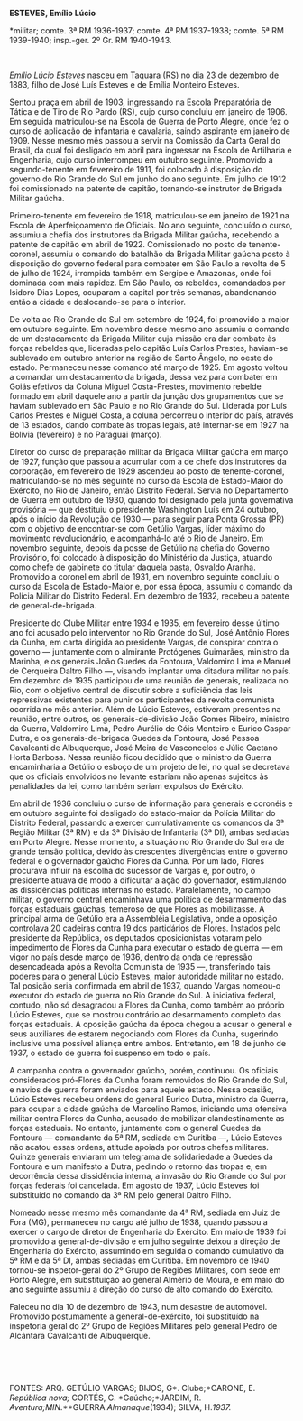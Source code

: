 **ESTEVES, Emílio Lúcio**

\*militar; comte. 3ª RM 1936-1937; comte. 4ª RM 1937-1938; comte. 5ª RM
1939-1940; insp.-ger. 2º Gr. RM 1940-1943.

 

*Emílio Lúcio Esteves* nasceu em Taquara (RS) no dia 23 de dezembro de
1883, filho de José Luís Esteves e de Emília Monteiro Esteves.

Sentou praça em abril de 1903, ingressando na Escola Preparatória de
Tática e de Tiro de Rio Pardo (RS), cujo curso concluiu em janeiro de
1906. Em seguida matriculou-se na Escola de Guerra de Porto Alegre, onde
fez o curso de aplicação de infantaria e cavalaria, saindo aspirante em
janeiro de 1909. Nesse mesmo mês passou a servir na Comissão da Carta
Geral do Brasil, da qual foi desligado em abril para ingressar na Escola
de Artilharia e Engenharia, cujo curso interrompeu em outubro seguinte.
Promovido a segundo-tenente em fevereiro de 1911, foi colocado à
disposição do governo do Rio Grande do Sul em junho do ano seguinte. Em
julho de 1912 foi comissionado na patente de capitão, tornando-se
instrutor de Brigada Militar gaúcha.

Primeiro-tenente em fevereiro de 1918, matriculou-se em janeiro de 1921
na Escola de Aperfeiçoamento de Oficiais. No ano seguinte, concluído o
curso, assumiu a chefia dos instrutores da Brigada Militar gaúcha,
recebendo a patente de capitão em abril de 1922. Comissionado no posto
de tenente-coronel, assumiu o comando do batalhão da Brigada Militar
gaúcha posto à disposição do governo federal para combater em São Paulo
a revolta de 5 de julho de 1924, irrompida também em Sergipe e Amazonas,
onde foi dominada com mais rapidez. Em São Paulo, os rebeldes,
comandados por Isidoro Dias Lopes, ocuparam a capital por três semanas,
abandonando então a cidade e deslocando-se para o interior.

De volta ao Rio Grande do Sul em setembro de 1924, foi promovido a major
em outubro seguinte. Em novembro desse mesmo ano assumiu o comando de um
destacamento da Brigada Militar cuja missão era dar combate às forças
rebeldes que, lideradas pelo capitão Luís Carlos Prestes, haviam-se
sublevado em outubro anterior na região de Santo Ângelo, no oeste do
estado. Permaneceu nesse comando até março de 1925. Em agosto voltou a
comandar um destacamento da brigada, dessa vez para combater em Goiás
efetivos da Coluna Miguel Costa-Prestes, movimento rebelde formado em
abril daquele ano a partir da junção dos grupamentos que se haviam
sublevado em São Paulo e no Rio Grande do Sul. Liderada por Luís Carlos
Prestes e Miguel Costa, a coluna percorreu o interior do país, através
de 13 estados, dando combate às tropas legais, até internar-se em 1927
na Bolívia (fevereiro) e no Paraguai (março).

Diretor do curso de preparação militar da Brigada Militar gaúcha em
março de 1927, função que passou a acumular com a de chefe dos
instrutores da corporação, em fevereiro de 1929 ascendeu ao posto de
tenente-coronel, matriculando-se no mês seguinte no curso da Escola de
Estado-Maior do Exército, no Rio de Janeiro, então Distrito Federal.
Servia no Departamento de Guerra em outubro de 1930, quando foi
designado pela junta governativa provisória — que destituiu o presidente
Washington Luís em 24 outubro, após o início da Revolução de 1930 — para
seguir para Ponta Grossa (PR) com o objetivo de encontrar-se com Getúlio
Vargas, líder máximo do movimento revolucionário, e acompanhá-lo até o
Rio de Janeiro. Em novembro seguinte, depois da posse de Getúlio na
chefia do Governo Provisório, foi colocado à disposição do Ministério da
Justiça, atuando como chefe de gabinete do titular daquela pasta,
Osvaldo Aranha. Promovido a coronel em abril de 1931, em novembro
seguinte concluiu o curso da Escola de Estado-Maior e, por essa época,
assumiu o comando da Polícia Militar do Distrito Federal. Em dezembro de
1932, recebeu a patente de general-de-brigada.

Presidente do Clube Militar entre 1934 e 1935, em fevereiro desse último
ano foi acusado pelo interventor no Rio Grande do Sul, José Antônio
Flores da Cunha, em carta dirigida ao presidente Vargas, de conspirar
contra o governo — juntamente com o almirante Protógenes Guimarães,
ministro da Marinha, e os generais João Guedes da Fontoura, Valdomiro
Lima e Manuel de Cerqueira Daltro Filho —, visando implantar uma
ditadura militar no país. Em dezembro de 1935 participou de uma reunião
de generais, realizada no Rio, com o objetivo central de discutir sobre
a suficiência das leis repressivas existentes para punir os
participantes da revolta comunista ocorrida no mês anterior. Além de
Lúcio Esteves, estiveram presentes na reunião, entre outros, os
generais-de-divisão João Gomes Ribeiro, ministro da Guerra, Valdomiro
Lima, Pedro Aurélio de Góis Monteiro e Eurico Gaspar Dutra, e os
generais-de-brigada Guedes da Fontoura, José Pessoa Cavalcanti de
Albuquerque, José Meira de Vasconcelos e Júlio Caetano Horta Barbosa.
Nessa reunião ficou decidido que o ministro da Guerra encaminharia a
Getúlio o esboço de um projeto de lei, no qual se decretava que os
oficiais envolvidos no levante estariam não apenas sujeitos às
penalidades da lei, como também seriam expulsos do Exército.

Em abril de 1936 concluiu o curso de informação para generais e coronéis
e em outubro seguinte foi desligado do estado-maior da Polícia Militar
do Distrito Federal, passando a exercer cumulativamente os comandos da
3ª Região Militar (3ª RM) e da 3ª Divisão de Infantaria (3ª DI), ambas
sediadas em Porto Alegre. Nesse momento, a situação no Rio Grande do Sul
era de grande tensão política, devido às crescentes divergências entre o
governo federal e o governador gaúcho Flores da Cunha. Por um lado,
Flores procurava influir na escolha do sucessor de Vargas e, por outro,
o presidente atuava de modo a dificultar a ação do governador,
estimulando as dissidências políticas internas no estado. Paralelamente,
no campo militar, o governo central encaminhava uma política de
desarmamento das forças estaduais gaúchas, temeroso de que Flores as
mobilizasse. A principal arma de Getúlio era a Assembléia Legislativa,
onde a oposição controlava 20 cadeiras contra 19 dos partidários de
Flores. Instados pelo presidente da República, os deputados
oposicionistas votaram pelo impedimento de Flores da Cunha para executar
o estado de guerra — em vigor no país desde março de 1936, dentro da
onda de repressão desencadeada após a Revolta Comunista de 1935 —,
transferindo tais poderes para o general Lúcio Esteves, maior autoridade
militar no estado. Tal posição seria confirmada em abril de 1937, quando
Vargas nomeou-o executor do estado de guerra no Rio Grande do Sul. A
iniciativa federal, contudo, não só desagradou a Flores da Cunha, como
também ao próprio Lúcio Esteves, que se mostrou contrário ao
desarmamento completo das forças estaduais. A oposição gaúcha da época
chegou a acusar o general e seus auxiliares de estarem negociando com
Flores da Cunha, sugerindo inclusive uma possível aliança entre ambos.
Entretanto, em 18 de junho de 1937, o estado de guerra foi suspenso em
todo o país.

A campanha contra o governador gaúcho, porém, continuou. Os oficiais
considerados pró-Flores da Cunha foram removidos do Rio Grande do Sul, e
navios de guerra foram enviados para aquele estado. Nessa ocasião, Lúcio
Esteves recebeu ordens do general Eurico Dutra, ministro da Guerra, para
ocupar a cidade gaúcha de Marcelino Ramos, iniciando uma ofensiva
militar contra Flores da Cunha, acusado de mobilizar clandestinamente as
forças estaduais. No entanto, juntamente com o general Guedes da
Fontoura — comandante da 5ª RM, sediada em Curitiba —, Lúcio Esteves não
acatou essas ordens, atitude apoiada por outros chefes militares. Quinze
generais enviaram um telegrama de solidariedade a Guedes da Fontoura e
um manifesto a Dutra, pedindo o retorno das tropas e, em decorrência
dessa dissidência interna, a invasão do Rio Grande do Sul por forças
federais foi cancelada. Em agosto de 1937, Lúcio Esteves foi substituído
no comando da 3ª RM pelo general Daltro Filho.

Nomeado nesse mesmo mês comandante da 4ª RM, sediada em Juiz de Fora
(MG), permaneceu no cargo até julho de 1938, quando passou a exercer o
cargo de diretor de Engenharia do Exército. Em maio de 1939 foi
promovido a general-de-divisão e em julho seguinte deixou a direção de
Engenharia do Exército, assumindo em seguida o comando cumulativo da 5ª
RM e da 5ª DI, ambas sediadas em Curitiba. Em novembro de 1940 tornou-se
inspetor-geral do 2º Grupo de Regiões Militares, com sede em Porto
Alegre, em substituição ao general Almério de Moura, e em maio do ano
seguinte assumiu a direção do curso de alto comando do Exército.

Faleceu no dia 10 de dezembro de 1943, num desastre de automóvel.
Promovido postumamente a general-de-exército, foi substituído na
inspetoria geral do 2º Grupo de Regiões Militares pelo general Pedro de
Alcântara Cavalcanti de Albuquerque.

 

 

FONTES: ARQ. GETÚLIO VARGAS; BIJOS, G*. Clube;*CARONE, E. *República
nova;* CORTÉS, C. *Gaúcho;*JARDIM, R. *Aventura;*MIN**.**GUERRA
*Almanaque*(1934); SILVA, H.*1937.*

 
